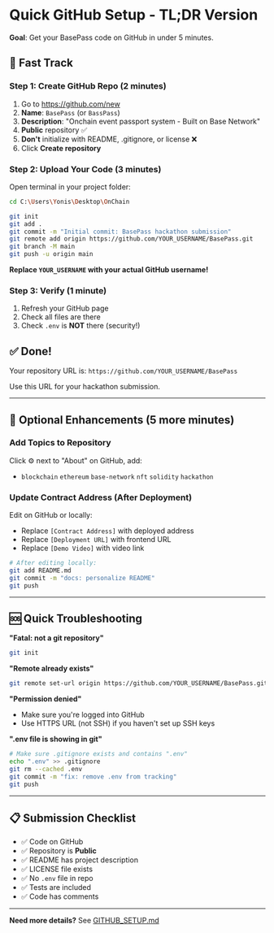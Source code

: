 # Quick GitHub Setup - TL;DR Version

**Goal**: Get your BasePass code on GitHub in under 5 minutes.

## 🚀 Fast Track

### Step 1: Create GitHub Repo (2 minutes)

1. Go to https://github.com/new
2. **Name**: `BasePass` (or `BassPass`)
3. **Description**: "Onchain event passport system - Built on Base Network"
4. **Public** repository ✅
5. **Don't** initialize with README, .gitignore, or license ❌
6. Click **Create repository**

### Step 2: Upload Your Code (3 minutes)

Open terminal in your project folder:

```bash
cd C:\Users\Yonis\Desktop\OnChain

git init
git add .
git commit -m "Initial commit: BasePass hackathon submission"
git remote add origin https://github.com/YOUR_USERNAME/BasePass.git
git branch -M main
git push -u origin main
```

**Replace `YOUR_USERNAME` with your actual GitHub username!**

### Step 3: Verify (1 minute)

1. Refresh your GitHub page
2. Check all files are there
3. Check `.env` is **NOT** there (security!)

## ✅ Done!

Your repository URL is: `https://github.com/YOUR_USERNAME/BasePass`

Use this URL for your hackathon submission.

---

## 🎨 Optional Enhancements (5 more minutes)

### Add Topics to Repository

Click ⚙️ next to "About" on GitHub, add:
- `blockchain` `ethereum` `base-network` `nft` `solidity` `hackathon`

### Update Contract Address (After Deployment)

Edit on GitHub or locally:
- Replace `[Contract Address]` with deployed address
- Replace `[Deployment URL]` with frontend URL
- Replace `[Demo Video]` with video link

```bash
# After editing locally:
git add README.md
git commit -m "docs: personalize README"
git push
```

---

## 🆘 Quick Troubleshooting

**"Fatal: not a git repository"**
```bash
git init
```

**"Remote already exists"**
```bash
git remote set-url origin https://github.com/YOUR_USERNAME/BasePass.git
```

**"Permission denied"**
- Make sure you're logged into GitHub
- Use HTTPS URL (not SSH) if you haven't set up SSH keys

**".env file is showing in git"**
```bash
# Make sure .gitignore exists and contains ".env"
echo ".env" >> .gitignore
git rm --cached .env
git commit -m "fix: remove .env from tracking"
git push
```

---

## 📋 Submission Checklist

- ✅ Code on GitHub
- ✅ Repository is **Public**
- ✅ README has project description
- ✅ LICENSE file exists
- ✅ No `.env` file in repo
- ✅ Tests are included
- ✅ Code has comments

---

**Need more details?** See [GITHUB_SETUP.md](GITHUB_SETUP.md)

